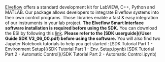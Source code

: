 [Elveflow](https://elveflow.com) offers a standard development kit for LabVIEW, C++, Python and MATLAB. 
Our package allows developers to integrate Elveflow systems into their own control programs. Those libraries enable a fast & easy integration of our instruments in your lab project.
**The Elveflow Smart Interface software installation is required before using the SDK.** 
You can download the ESI by following this [link](https://www.elveflow.com/microfluidic-products/microfluidics-software/elveflow-software-sdk/ "Elveflow Software & SDK").
**Please refer to the [SDK userguide](/User Guide SDK V3_06_00.pdf) before using the software.**
You will also find two Jupyter Notebook tutorials to help you get started :
[SDK Tutorial Part 1 - Environment Setup](/SDK Tutorial Part 1 - Env. Setup.ipynb)
[SDK Tutorial Part 2 - Automatic Control](/SDK Tutorial Part 2 - Automatic Control.ipynb)
